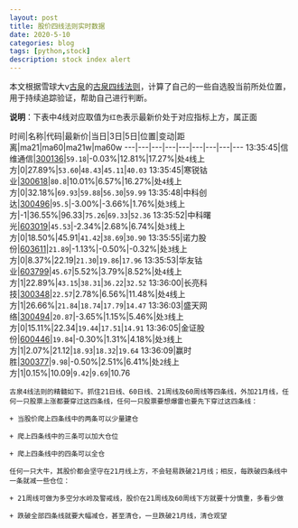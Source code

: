 ```yaml
---
layout: post
title: 股价四线法则实时数据
date: 2020-5-10
categories: blog
tags: [python,stock]
description: stock index alert
---
```



本文根据雪球大v[古泉](https://xueqiu.com/u/7148646888)的[古泉四线法则](https://xueqiu.com/7148646888/130498192)，计算了自己的一些自选股当前所处位置，用于持续追踪验证，帮助自己进行判断。

**说明**：下表中4线对应取值为`红色`表示最新价处于对应指标上方，属正面

时间|名称|代码|最新价|当日|3日|5日|位置|变动|距离|ma21|ma60|ma21w|ma60w
---|---|---|---|---|---|---|---|---
13:35:45|信维通信|[300136](https://xueqiu.com/S/SZ300136)|`59.18`|-0.03%|12.81%|17.27%|处`4`线上方|0|27.89%|`53.60`|`48.43`|`45.11`|`40.03`
13:35:45|寒锐钴业|[300618](https://xueqiu.com/S/SZ300618)|`80.8`|10.01%|6.57%|16.27%|处`4`线上方|0|32.18%|`69.93`|`59.88`|`56.30`|`59.99`
13:35:48|中科创达|[300496](https://xueqiu.com/S/SZ300496)|`95.5`|-3.00%|-3.66%|1.76%|处`3`线上方|-1|36.55%|96.33|`75.26`|`69.33`|`52.36`
13:35:52|中科曙光|[603019](https://xueqiu.com/S/SH603019)|`45.53`|-2.34%|2.68%|6.74%|处`3`线上方|0|18.50%|45.91|`41.42`|`38.69`|`30.90`
13:35:55|诺力股份|[603611](https://xueqiu.com/S/SH603611)|`21.89`|-1.13%|-0.50%|-0.32%|处`3`线上方|0|8.37%|22.19|`21.30`|`19.86`|`17.96`
13:35:53|华友钴业|[603799](https://xueqiu.com/S/SH603799)|`45.67`|5.52%|3.79%|8.52%|处`4`线上方|1|22.89%|`43.15`|`38.31`|`36.22`|`32.52`
13:36:00|长亮科技|[300348](https://xueqiu.com/S/SZ300348)|`22.57`|2.78%|6.56%|11.48%|处`4`线上方|1|26.66%|`21.84`|`18.74`|`17.79`|`14.47`
13:36:03|盛天网络|[300494](https://xueqiu.com/S/SZ300494)|`20.87`|-3.65%|1.15%|5.46%|处`3`线上方|0|15.11%|22.34|`19.44`|`17.51`|`14.91`
13:36:05|金证股份|[600446](https://xueqiu.com/S/SH600446)|`19.84`|-0.30%|1.31%|4.18%|处`3`线上方|1|2.07%|21.12|`18.93`|`18.32`|`19.64`
13:36:09|赢时胜|[300377](https://xueqiu.com/S/SZ300377)|`9.98`|-0.50%|2.51%|6.41%|处`2`线上方|1|0.15%|10.09|`9.42`|`9.69`|10.76

```
古泉4线法则的精髓如下。抓住21日线、60日线、21周线及60周线等四条线，外加21月线，任何一只股票上涨都要穿过这四条线，任何一只股票要想爆雷也要先下穿过这四条线：

+ 当股价爬上四条线中的两条可以少量建仓

+ 爬上四条线中的三条可以加大仓位

+ 爬上四条线中的四条可以全仓

任何一只大牛，其股价都会坚守在21月线上方，不会轻易跌破21月线；相反，每跌破四条线中一条就减一些仓位：

+ 21周线可做为多空分水岭及警戒线，股价在21周线及60周线下方就要十分慎重，多看少做

+ 跌破全部四条线就要大幅减仓，甚至清仓，一旦跌破21月线，清仓观望
```